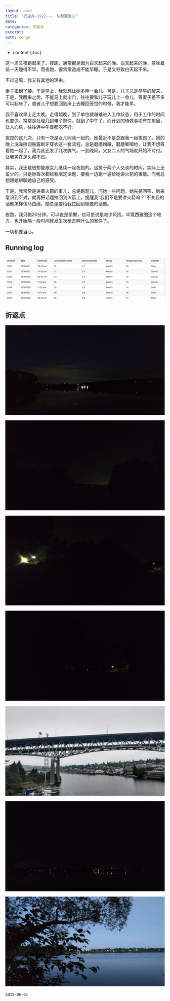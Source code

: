 ```yaml
---
layout: post
title: "折返点-1922---一切都要当心"
date:
categories: 折返点
excerpt:
auth: conge
---
```

* content
{:toc}

这一周又夜跑起来了。夜跑，通常都是因为白天起来的晚。白天起来的晚，意味着前一天睡得不早。而夜跑，要常常造成不能早睡。于是又导致白天起不来。

不过这周，我又有其他的理由。

妻子扭到了腰。于是早上，我就想让她多睡一会儿。可是，儿子总是早早的醒来，于是，我醒来之后，不能马上就出门，往往要和儿子玩儿上一会儿，等妻子差不多可以起床了，或者儿子想要回到床上去睡回笼觉的时候，我才能早。

我不喜欢早上走太晚。走得越晚，到了单位就越难进入工作状态，用于工作的时间也变少。常常是处理几封电子邮件，就到了中午了。而计划的待做事项有在那里，让人心焦，往往连中午饭都吃不好。

夜跑的这几次，只有一次是女儿同我一起的。她最近不是总跟我一起夜跑了。她的晚上洗澡擦润肤露刷牙穿衣这一套流程，总是磨磨蹭蹭，磨磨唧唧地，让我不想等着她一起了。我为此还发了几次脾气。一到晚间，父女二人的气场就开始不对付。让我实在是头疼不已。

其实，我还是很想能跟女儿继续一起夜跑的。这属于两个人交谈的时间，实际上还蛮少的。只是她每次都给我限定话题，要我一边跑一遍给她讲火箭的事情。而我总想跟她聊聊她自己的感受。

于是，我常常是讲着火箭的事儿，总是跑题儿，问她一些问题。她先是回答，后来意识到不对，就再把话题拉回到火箭上，提醒我“我们不是要讲火箭吗？”不关我的话题怎样信马由缰，她总是要给我拉回到她要的话题。

夜跑，我只跑20分钟。可以说是偷懒，也可是说是减少风险。毕竟西雅图这个地方，也开始隔一段时间就发生次枪击啊什么的案件了。

一切都要当心。

## Running log

![Running log week 22, 2019](/assets/images/折返点/118382-6704231ff1e7fdb1.png)

## 折返点
![20190526.jpg](/assets/images/折返点/118382-de1a76d6608ac94d.jpg)

![20190527.jpg](/assets/images/折返点/118382-55d4600170d69a2f.jpg)

![20190528.jpg](/assets/images/折返点/118382-bc69985afd4acbdb.jpg)

![20190529.jpg](/assets/images/折返点/118382-44ab46e136eba253.jpg)

![20190530.jpg](/assets/images/折返点/118382-ac77c5c0301a05fb.jpg)

![20190531.jpg](/assets/images/折返点/118382-84136df5ac0ff684.jpg)

![20190601.jpg](/assets/images/折返点/118382-84f514d4b0be419c.jpg)


```
2019-06-01
```

